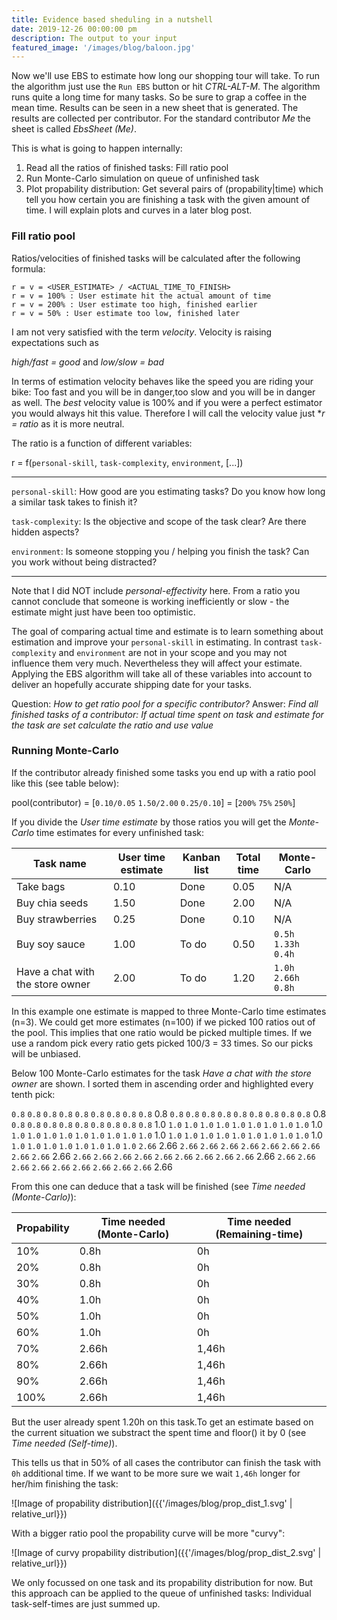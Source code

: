 ```yaml
---
title: Evidence based sheduling in a nutshell
date: 2019-12-26 00:00:00 pm
description: The output to your input
featured_image: '/images/blog/baloon.jpg'
---
```


Now we'll use EBS to estimate how long our shopping tour will take. To run the algorithm just use the `Run EBS` button or hit *CTRL-ALT-M*. The algorithm runs quite a long time for many tasks. So be sure to grap a coffee in the mean time. Results can be seen in a new sheet that is generated. The results are collected per contributor. For the standard contributor *Me* the sheet is called *EbsSheet (Me)*.

 This is what is going to happen internally:

1. Read all the ratios of finished tasks: Fill ratio pool
1. Run Monte-Carlo simulation on queue of unfinished task
1. Plot propability distribution: Get several pairs of (propability\|time) which tell you how certain you are finishing a task with the given amount of time. I will explain plots and curves in a later blog post.

### Fill ratio pool

Ratios/velocities of finished tasks will be calculated after the following formula:

```
r = v = <USER_ESTIMATE> / <ACTUAL_TIME_TO_FINISH>
r = v = 100% : User estimate hit the actual amount of time
r = v = 200% : User estimate too high, finished earlier
r = v = 50% : User estimate too low, finished later
```

I am not very satisfied with the term *velocity*. Velocity is raising expectations such as 

*high/fast = good* and *low/slow = bad*

In terms of estimation velocity behaves like the speed you are riding your bike: Too fast and you will be in danger,too slow and you will be in danger as well. The *best* velocity value is 100% and if you were a perfect estimator you would always hit this value. Therefore I will call the velocity value just **r = ratio* as it is more neutral.

The ratio is a function of different variables:

r = f(`personal-skill`, `task-complexity`, `environment`, [...])

---

`personal-skill`: How good are you estimating tasks? Do you know how long a similar task takes to finish it?

`task-complexity`: Is the objective and scope of the task clear? Are there hidden aspects?

`environment`: Is someone stopping you / helping you finish the task? Can you work without being distracted?

---

Note that I did NOT include *personal-effectivity* here. From a ratio you cannot conclude that someone is working inefficiently or slow - the estimate might just have been too optimistic.

The goal of comparing actual time and estimate is to learn something about estimation and improve your `personal-skill` in estimating. In contrast `task-complexity` and `environment` are not in your scope and you may not influence them very much.
Nevertheless they will affect your estimate. Applying the EBS algorithm will take all of these variables into account to deliver an hopefully accurate shipping date for your tasks. 

Question: *How to get ratio pool for a specific contributor?*
Answer: *Find all finished tasks of a contributor: If actual time spent on task and estimate for the task are set calculate the ratio and use value*

### Running Monte-Carlo

If the contributor already finished some tasks you end up with a ratio pool like this (see table below):

pool(contributor) = [`0.10/0.05` `1.50/2.00` `0.25/0.10`] = [`200%` `75%` `250%`]

If you divide the *User time estimate* by those ratios you will get the *Monte-Carlo* time estimates for every unfinished task:

| Task name                        | User time estimate | Kanban list | Total time | Monte-Carlo |
|----------------------------------|--------------------|-------------|-----|-----------------|
| Take bags                        | 0.10               | Done        | 0.05 | N/A             |
| Buy chia seeds                   | 1.50               | Done        | 2.00 |N/A             |
| Buy strawberries                 | 0.25               | Done        | 0.10 | N/A             |
| Buy soy sauce                    | 1.00               | To do | 0.50 |      `0.5h` `1.33h` `0.4h` |
| Have a chat with the store owner | 2.00               | To do | 1.20 | `1.0h` `2.66h` `0.8h`|

In this example one estimate is mapped to three Monte-Carlo time estimates (n=3). We could get more estimates (n=100) if we picked 100 ratios out of the pool. This implies that one ratio would be picked multiple times. If we use a random pick every ratio gets picked 100/3 = 33 times. So our picks will be unbiased.

Below 100 Monte-Carlo estimates for the task *Have a chat with the store owner* are shown. I sorted them in ascending order and highlighted every tenth pick: 

`0.8`
`0.8`
`0.8`
`0.8`
`0.8`
`0.8`
`0.8`
`0.8`
`0.8`
<code--highlight>0.8</code--highlight>
`0.8`
`0.8`
`0.8`
`0.8`
`0.8`
`0.8`
`0.8`
`0.8`
`0.8`
<code--highlight>0.8</code--highlight> 
`0.8`
`0.8`
`0.8`
`0.8`
`0.8`
`0.8`
`0.8`
`0.8`
`0.8`
<code--highlight>1.0</code--highlight> 
`1.0`
`1.0`
`1.0`
`1.0`
`1.0`
`1.0`
`1.0`
`1.0`
`1.0`
<code--highlight>1.0</code--highlight> 
`1.0`
`1.0`
`1.0`
`1.0`
`1.0`
`1.0`
`1.0`
`1.0`
`1.0`
<code--highlight>1.0</code--highlight> 
`1.0`
`1.0`
`1.0`
`1.0`
`1.0`
`1.0`
`1.0`
`1.0`
`1.0`
<code--highlight>1.0</code--highlight> 
`1.0`
`1.0`
`1.0`
`1.0`
`1.0`
`1.0`
`1.0`
`1.0`
`2.66`
<code--highlight>2.66</code--highlight> 
`2.66`
`2.66`
`2.66`
`2.66`
`2.66`
`2.66`
`2.66`
`2.66`
`2.66`
<code--highlight>2.66</code--highlight>
`2.66`
`2.66`
`2.66`
`2.66`
`2.66`
`2.66`
`2.66`
`2.66`
`2.66`
<code--highlight>2.66</code--highlight>
`2.66`
`2.66`
`2.66`
`2.66`
`2.66`
`2.66`
`2.66`
`2.66`
`2.66`
<code--highlight>2.66</code--highlight>

From this one can deduce that a task will be finished (see *Time needed (Monte-Carlo)*):

| Propability | Time needed (Monte-Carlo) | Time needed (Remaining-time) |
|-------------|-------------|-----|
| 10%         | <code--highlight>0.8h</code--highlight>      |0h        |
| 20%         | <code--highlight>0.8h</code--highlight>        |0h        |
| 30%         | <code--highlight>0.8h</code--highlight>        |0h        |
| 40%         | <code--highlight>1.0h</code--highlight>       |0h        |
| 50%         | <code--highlight>1.0h</code--highlight>        |0h        |
| 60%         | <code--highlight>1.0h</code--highlight>        |0h        |
| 70%         | <code--highlight>2.66h</code--highlight>       | 1,46h       |
| 80%         | <code--highlight>2.66h</code--highlight>       | 1,46h       |
| 90%         | <code--highlight>2.66h</code--highlight>       | 1,46h       |
| 100%        | <code--highlight>2.66h</code--highlight>       | 1,46h       |

But the user already spent 1.20h on this task.To get an estimate based on the current situation we substract the spent time and floor() it by 0 (see *Time needed (Self-time)*).

This tells us that in 50% of all cases the contributor can finish the task with `0h` additional time. If we want to be more sure we wait `1,46h` longer for her/him finishing the task:

![Image of propability distribution]({{'/images/blog/prop_dist_1.svg' | relative_url}})

With a bigger ratio pool the propability curve will be more "curvy":

![Image of curvy propability distribution]({{'/images/blog/prop_dist_2.svg' | relative_url}})

We only focussed on one task and its propability distribution for now. 
But this approach can be applied to the queue of unfinished tasks: Individual task-self-times are just summed up.